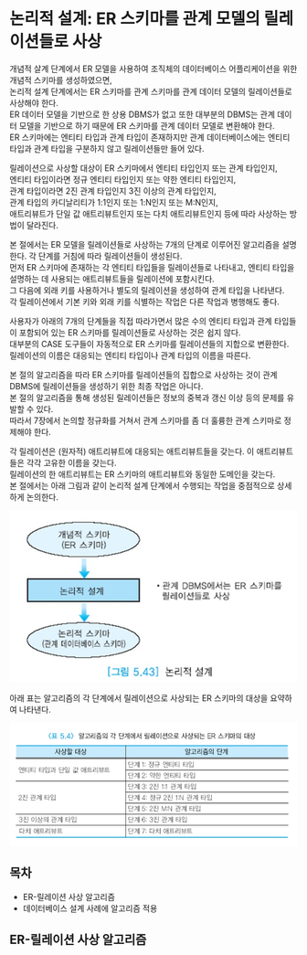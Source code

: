 # 논리적 설계: ER 스키마를 관계 모델의 릴레이션들로 사상

개념적 살계 단계에서 ER 모델을 사용하여 조직체의 데이터베이스 어플리케이션을 위한 개념적 스키마를 생성하였으면,  
논리적 설계 단계에서는 ER 스키마를 관계 스키마를 관계 데이터 모델의 릴레이션들로 사상해야 한다.  
ER 데이터 모델을 기반으로 한 상용 DBMS가 없고 또한 대부분의 DBMS는 관계 데이터 모델을 기반으로 하기 때문에 ER 스키마를 관계 데이터 모델로 변환해야 한다.  
ER 스키마에는 엔티티 타입과 관계 타입이 존재하지만 관계 데이터베이스에는 엔티티 타입과 관계 타입을 구분하지 않고 릴레이션들만 들어 있다.

릴레이션으로 사상할 대상이 ER 스키마에서 엔티티 타입인지 또는 관계 타입인지,  
엔티티 타입이라면 정규 엔티티 타입인지 또는 약한 엔티티 타입인지,  
관계 타입이라면 2진 관계 타입인지 3진 이상의 관계 타입인지,  
관계 타입의 카디날리티가 1:1인지 또는 1:N인지 또는 M:N인지,  
애트리뷰트가 단일 값 애트리뷰트인지 또는 다치 애트리뷰트인지 등에 따라 사상하는 방법이 달라진다.

본 절에서는 ER 모델을 릴레이션들로 사상하는 7개의 단계로 이루어진 알고리즘을 설명한다. 각 단계를 거침에 따라 릴레이션들이 생성된다.  
먼저 ER 스키마에 존재하는 각 엔티티 타입들을 릴레이션들로 나타내고, 엔티티 타입을 설명하는 데 사용되는 애트리뷰트들을 릴레이션에 포함시킨다.  
그 다음에 외래 키를 사용하거나 별도의 릴레이션을 생성하여 관계 타입을 나타낸다.  
각 릴레이션에서 기본 키와 외래 키를 식별하는 작업은 다른 작업과 병행해도 좋다.

사용자가 아래의 7개의 단계들을 직접 따라가면서 많은 수의 엔티티 타입과 관계 타입들이 포함되어 있는 ER 스키마를 릴레이션들로 사상하는 것은 쉽지 않다.  
대부분의 CASE 도구들이 자동적으로 ER 스키마를 릴레이션들의 지합으로 변환한다.  
릴레이션의 이름은 대응되는 엔티티 타입이나 관계 타입의 이름을 따른다.

본 절의 알고리즘을 따라 ER 스키마를 릴레이션들의 집합으로 사상하는 것이 관계 DBMS에 릴레이션들을 생성하기 위한 최종 작업은 아니다.  
본 절의 알고리즘을 통해 생성된 릴레이션들은 정보의 중복과 갱신 이상 등의 문제를 유발할 수 있다.  
따라서 7장에서 논의할 정규화를 거쳐서 관계 스키마를 좀 더 훌륭한 관계 스키마로 정제해야 한다.

각 릴레이션은 (원자적) 애트리뷰트에 대응되는 애트리뷰트들을 갖는다. 이 애트리뷰트들은 각각 고유한 이름을 갖는다.  
릴레이션의 한 애트리뷰트는 ER 스키마의 애트리뷰트와 동일한 도메인을 갖는다.  
본 절에서는 아래 그림과 같이 논리적 설계 단계에서 수행되는 작업을 중점적으로 상세하게 논의한다.

![](./image/5-4/ex1.jpg)

아래 표는 알고리즘의 각 단계에서 릴레이션으로 사상되는 ER 스키마의 대상을 요약하여 나타낸다.

![](./image/5-4/ex2.jpg)



## 목차

- ER-릴레이션 사상 알고리즘
- 데이터베이스 설계 사례에 알고리즘 적용



## ER-릴레이션 사상 알고리즘

